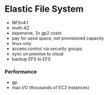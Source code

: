 # Elastic File System

- NFSv4.1
- multi-AZ
- expensive, 3x gp2 costs
- pay for used space, not provisioned capacity
- linux only
- access control via security groups
- sync on premise to cloud
- backup EFS to EFS

### Performance

- gp
- max I/O (thousands of EC2 instances)
